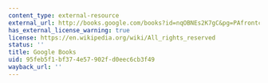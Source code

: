 ```yaml
---
content_type: external-resource
external_url: http://books.google.com/books?id=nqOBNEs2K7gC&pg=PAfrontcover#v=onepage
has_external_license_warning: true
license: https://en.wikipedia.org/wiki/All_rights_reserved
status: ''
title: Google Books
uid: 95feb5f1-bf37-4e57-902f-d0eec6cb3f49
wayback_url: ''
---
```

